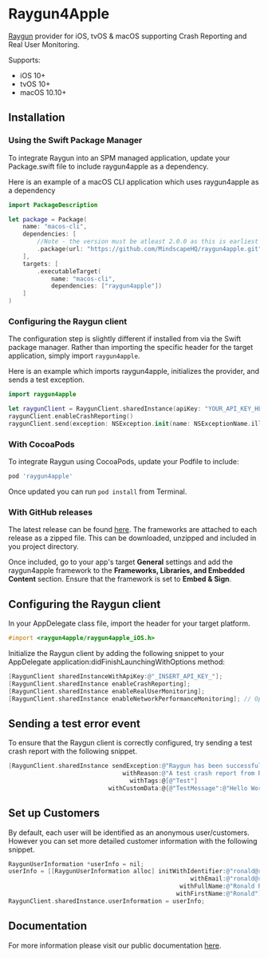 # Raygun4Apple

[Raygun](https://raygun.com/) provider for iOS, tvOS & macOS supporting Crash Reporting and Real User Monitoring.

Supports:
- iOS 10+
- tvOS 10+
- macOS 10.10+

## Installation

### Using the Swift Package Manager

To integrate Raygun into an SPM managed application, update your Package.swift file to include raygun4apple as a dependency. 

Here is an example of a macOS CLI application which uses raygun4apple as a dependency

```swift
import PackageDescription

let package = Package(
    name: "macos-cli",
    dependencies: [
        //Note - the version must be atleast 2.0.0 as this is earliest release of this package through SPM.
        .package(url: "https://github.com/MindscapeHQ/raygun4apple.git", from: "2.0.0"),
    ],
    targets: [
        .executableTarget(
            name: "macos-cli",
            dependencies: ["raygun4apple"])
    ]
)
```

### Configuring the Raygun client

The configuration step is slightly different if installed from via the Swift package manager. Rather than importing the specific header for the target application, simply import `raygun4apple`.

Here is an example which imports raygun4apple, initializes the provider, and sends a test exception.

```swift
import raygun4apple

let raygunClient = RaygunClient.sharedInstance(apiKey: "YOUR_API_KEY_HERE")
raygunClient.enableCrashReporting()
raygunClient.send(exception: NSException.init(name: NSExceptionName.illegalSelectorException, reason: "This is a macOS error!"))
```

### With CocoaPods

To integrate Raygun using CocoaPods, update your Podfile to include:

```bash
pod 'raygun4apple'
```

Once updated you can run `pod install` from Terminal.

### With GitHub releases

The latest release can be found [here](https://github.com/MindscapeHQ/raygun4apple/releases). The frameworks are attached to each release as a zipped file. This can be downloaded, unzipped and included in you project directory.

Once included, go to your app's target **General** settings and add the raygun4apple framework to the **Frameworks, Libraries, and Embedded Content** section. Ensure that the framework is set to **Embed & Sign**.

## Configuring the Raygun client

In your AppDelegate class file, import the header for your target platform.

```objective-c
#import <raygun4apple/raygun4apple_iOS.h>
```

Initialize the Raygun client by adding the following snippet to your AppDelegate application:didFinishLaunchingWithOptions method:

```objective-c
[RaygunClient sharedInstanceWithApiKey:@"_INSERT_API_KEY_"];
[RaygunClient.sharedInstance enableCrashReporting];
[RaygunClient.sharedInstance enableRealUserMonitoring];
[RaygunClient.sharedInstance enableNetworkPerformanceMonitoring]; // Optional
```

## Sending a test error event

To ensure that the Raygun client is correctly configured, try sending a test crash report with the following snippet.

```objective-c
[RaygunClient.sharedInstance sendException:@"Raygun has been successfully integrated!"
                                withReason:@"A test crash report from Raygun"
                                  withTags:@[@"Test"]
                            withCustomData:@{@"TestMessage":@"Hello World!"}];
```

## Set up Customers

By default, each user will be identified as an anonymous user/customers. However you can set more detailed customer information with the following snippet.

```objective-c
RaygunUserInformation *userInfo = nil;
userInfo = [[RaygunUserInformation alloc] initWithIdentifier:@"ronald@raygun.com"
                                                   withEmail:@"ronald@raygun.com"
                                                withFullName:@"Ronald Raygun"
                                               withFirstName:@"Ronald"];
RaygunClient.sharedInstance.userInformation = userInfo;
```

## Documentation

For more information please visit our public documentation [here](https://raygun.com/documentation/language-guides/apple/).
